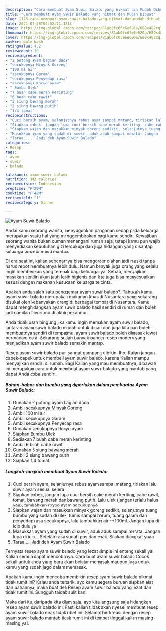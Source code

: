 ```yaml
---
description: "Cara membuat Ayam Suwir Balado yang nikmat dan Mudah Dibuat"
title: "Cara membuat Ayam Suwir Balado yang nikmat dan Mudah Dibuat"
slug: 1125-cara-membuat-ayam-suwir-balado-yang-nikmat-dan-mudah-dibuat
date: 2021-02-28T04:52:21.121Z
image: https://img-global.cpcdn.com/recipes/81ab0fc05e6e620a/680x482cq70/ayam-suwir-balado-foto-resep-utama.jpg
thumbnail: https://img-global.cpcdn.com/recipes/81ab0fc05e6e620a/680x482cq70/ayam-suwir-balado-foto-resep-utama.jpg
cover: https://img-global.cpcdn.com/recipes/81ab0fc05e6e620a/680x482cq70/ayam-suwir-balado-foto-resep-utama.jpg
author: Dale Nash
ratingvalue: 4.2
reviewcount: 10
recipeingredient:
- "2 potong ayam bagian dada"
- "secukupnya Minyak Goreng"
- "100 ml air"
- "secukupnya Garam"
- "secukupnya Penyedap rasa"
- "secukupnya Rocyo ayam"
- " Bumbu Ulek"
- "7 buah cabe merah kerinting"
- "6 buah cabe rawit"
- "3 siung bawang merah"
- "2 siung bawang putih"
- "1/4 tomat"
recipeinstructions:
- "Cuci bersih ayam, selanjutnya rebus ayam sampai matang, tiriskan lalu suwir ayam sesuai selera"
- "Siapkan cobek, jangan lupa cuci bersih cabe merah keriting, cabe rawit, tomat, bawang merah dan bawang putih. Lalu ulek (jangan terlalu halus yaa), tambahkan royco ayam secukupnya"
- "Siapkan wajan dan masukkan minyak goreng sedikit, selanjutnya tuang bumbu yang sudah di ulek, tumis sampai harum, tuang garam dan penyedap rasa secukupnya, lalu tambahkan air -+100ml. Jangan lupa di icip dulu ya"
- "Masukkan ayam yang sudah di suwir, aduk aduk sampai merata. Jangan lupa di icip... Setelah rasa sudah pas dan enak. Silakan diangkat yaaa"
- "Taraa..... Jadi deh Ayam Suwir Balado"
categories:
- Resep
tags:
- ayam
- suwir
- balado

katakunci: ayam suwir balado 
nutrition: 182 calories
recipecuisine: Indonesian
preptime: "PT29M"
cooktime: "PT48M"
recipeyield: "1"
recipecategory: Dinner

---
```



![Ayam Suwir Balado](https://img-global.cpcdn.com/recipes/81ab0fc05e6e620a/680x482cq70/ayam-suwir-balado-foto-resep-utama.jpg)

Andai kamu seorang wanita, menyuguhkan panganan sedap pada keluarga merupakan suatu hal yang menggembirakan bagi kamu sendiri. Kewajiban seorang  wanita bukan cuman menangani rumah saja, tetapi kamu pun wajib menyediakan kebutuhan gizi tercukupi dan juga hidangan yang disantap keluarga tercinta mesti mantab.

Di era  saat ini, kalian sebenarnya bisa mengorder olahan jadi meski tanpa harus repot membuatnya lebih dulu. Namun banyak juga orang yang selalu ingin memberikan yang terenak bagi keluarganya. Sebab, menyajikan masakan sendiri akan jauh lebih higienis dan kita juga bisa menyesuaikan sesuai dengan makanan kesukaan keluarga tercinta. 



Apakah anda salah satu penggemar ayam suwir balado?. Tahukah kamu, ayam suwir balado merupakan makanan khas di Nusantara yang sekarang disukai oleh kebanyakan orang di berbagai tempat di Nusantara. Kamu dapat menghidangkan ayam suwir balado hasil sendiri di rumah dan boleh jadi camilan favoritmu di akhir pekanmu.

Anda tidak usah bingung jika kamu ingin memakan ayam suwir balado, lantaran ayam suwir balado mudah untuk dicari dan juga kita pun boleh membuatnya sendiri di tempatmu. ayam suwir balado boleh dimasak lewat bermacam cara. Sekarang sudah banyak banget resep modern yang menjadikan ayam suwir balado semakin mantap.

Resep ayam suwir balado pun sangat gampang dibikin, lho. Kalian jangan capek-capek untuk membeli ayam suwir balado, karena Kalian mampu menyajikan sendiri di rumah. Bagi Kalian yang mau membuatnya, dibawah ini merupakan cara untuk membuat ayam suwir balado yang mantab yang dapat Anda coba sendiri.

<!--inarticleads1-->

##### Bahan-bahan dan bumbu yang diperlukan dalam pembuatan Ayam Suwir Balado:

1. Gunakan 2 potong ayam bagian dada
1. Ambil secukupnya Minyak Goreng
1. Ambil 100 ml air
1. Ambil secukupnya Garam
1. Ambil secukupnya Penyedap rasa
1. Gunakan secukupnya Rocyo ayam
1. Siapkan  Bumbu Ulek
1. Sediakan 7 buah cabe merah kerinting
1. Ambil 6 buah cabe rawit
1. Gunakan 3 siung bawang merah
1. Ambil 2 siung bawang putih
1. Siapkan 1/4 tomat




<!--inarticleads2-->

##### Langkah-langkah membuat Ayam Suwir Balado:

1. Cuci bersih ayam, selanjutnya rebus ayam sampai matang, tiriskan lalu suwir ayam sesuai selera
1. Siapkan cobek, jangan lupa cuci bersih cabe merah keriting, cabe rawit, tomat, bawang merah dan bawang putih. Lalu ulek (jangan terlalu halus yaa), tambahkan royco ayam secukupnya
1. Siapkan wajan dan masukkan minyak goreng sedikit, selanjutnya tuang bumbu yang sudah di ulek, tumis sampai harum, tuang garam dan penyedap rasa secukupnya, lalu tambahkan air -+100ml. Jangan lupa di icip dulu ya
1. Masukkan ayam yang sudah di suwir, aduk aduk sampai merata. Jangan lupa di icip... Setelah rasa sudah pas dan enak. Silakan diangkat yaaa
1. Taraa..... Jadi deh Ayam Suwir Balado




Ternyata resep ayam suwir balado yang lezat simple ini enteng sekali ya! Kalian semua dapat mencobanya. Cara buat ayam suwir balado Cocok sekali untuk anda yang baru akan belajar memasak maupun juga untuk kamu yang sudah jago dalam memasak.

Apakah kamu ingin mencoba membikin resep ayam suwir balado nikmat tidak rumit ini? Kalau anda tertarik, ayo kamu segera buruan siapkan alat dan bahannya, maka buat deh Resep ayam suwir balado yang lezat dan tidak rumit ini. Sungguh taidak sulit kan. 

Maka dari itu, daripada kita diam saja, ayo kita langsung saja hidangkan resep ayam suwir balado ini. Pasti kalian tiidak akan nyesel membuat resep ayam suwir balado enak tidak ribet ini! Selamat berkreasi dengan resep ayam suwir balado mantab tidak rumit ini di tempat tinggal kalian masing-masing,ya!.

